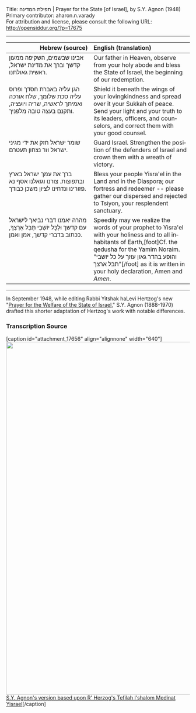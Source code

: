 <html>
<head></head>
<body>
Title: תפילת המדינה | Prayer for the State [of Israel], by S.Y. Agnon (1948)<br />
Primary contributor: aharon.n.varady<br />
For attribution and license, please consult the following URL: <a href="http://opensiddur.org/?p=17675">http://opensiddur.org/?p=17675</a>
<p />
<hr />

<table style="margin-left: auto;margin-right: auto;" class="draggable">
<thead><tr><th id="x" style="text-align: right;">Hebrew (source)</th><th style="text-align: left;">English (translation)</th></tr></thead>
<tbody>
<tr><td style="vertical-align:top;" width="46%">
<div class="liturgy" lang="he">
אבינו שבשמים, 
השקיפה ממעון קדשך 
וברך את מדינת ישראל, 
ראשית גאולתנו. 
</span></div></td>

<td style="vertical-align:top;"><div class="english" lang="en">
Our father in Heaven,
observe from your holy abode
and bless the State of Israel,
the beginning of our redemption.
</div></td></tr>


<tr><td style="vertical-align:top;" width="46%">
<div class="liturgy" lang="he">
הגן עליה באברת חסדך 
ופרוס עליה סכת שלומך, 
שלח אורכה ואמיתך לראשיה, 
שריה ויועציה, 
ותקנם בעצה טובה מלפניך. 
</span></div></td>

<td style="vertical-align:top;"><div class="english" lang="en">
Shield it beneath the wings of your lovingkindness
and spread over it your Sukkah of peace.
Send your light and your truth to its leaders, 
officers, and counselors,
and correct them with your good counsel.
</div></td></tr>


<tr><td style="vertical-align:top;" width="46%">
<div class="liturgy" lang="he">
שומר ישראל 
חזק את ידי מגיני ישראל 
וזר נצחון תעטרם. 
</span></div></td>

<td style="vertical-align:top;"><div class="english" lang="en">
Guard Israel.
Strengthen the position of the defenders of Israel
and crown them with a wreath of victory.
</div></td></tr>


<tr><td style="vertical-align:top;" width="46%">
<div class="liturgy" lang="he">
ברך את עמך ישראל בארץ ובתפוצות. 
צורנו וגואלנו 
אסף נא פזורינו ונדחינו 
לציון משכן כבודך.
</span></div></td>

<td style="vertical-align:top;"><div class="english" lang="en">
Bless your people Yisra'el in the Land and in the Diaspora;
our fortress and redeemer --
please gather our dispersed and rejected
to Tsiyon, your resplendent sanctuary.
</div></td></tr>


<tr><td style="vertical-align:top;" width="46%">
<div class="liturgy" lang="he">
מהרה יאמנו דברי נביאך 
לישראל עם קדשך 
וּלְכׇּל יוֹשְׁבֵי תֵּבֵל אַרְצֶךָ, 
ככתוב בדברי קדשך, 
אמן ואמן.
</span></div></td>

<td style="vertical-align:top;"><div class="english" lang="en">
Speedily may we realize the words of your prophet 
to Yisra'el with your holiness 
and to all inhabitants of Earth,[foot]Cf. the qedusha for the Yamim Noraim. "והופע בהדר גאון עוזך על כל יושבי תבל ארצך"[/foot]
as it is written in your holy declaration, 
Amen and <em>Amen</em>.
</div></td></tr>
</tbody></table>

<hr />

In September 1948, while editing Rabbi Yitshak haLevi Hertzog's new "<a href="https://opensiddur.org/prayers-for/collective-welfare/government/prayer-for-the-welfare-of-the-state-of-israel-by-yitshak-halevi-hertzog-1948/">Prayer for the Welfare of the State of Israel</a>," S.Y. Agnon (1888-1970) drafted this shorter adaptation of Hertzog's work with notable differences.

<h3>Transcription Source</h3>

[caption id="attachment_17656" align="alignnone" width="640"]<a href="https://opensiddur.org/wp-content/uploads/2017/10/Prayer_for_the_Welfare_of_the_State_of_Israel_Agnon_envelope.jpg"><img src="https://opensiddur.org/wp-content/uploads/2017/10/Prayer_for_the_Welfare_of_the_State_of_Israel_Agnon_envelope-680x1024.jpg" alt="" width="640" height="964" class="size-large wp-image-17656" /></a> <a href="https://he.wikipedia.org/wiki/קובץ:Prayer_for_the_Welfare_of_the_State_of_Israel_Agnon_envelope.JPG">S.Y. Agnon's version based upon R' Herzog's Tefilah l'shalom Medinat Yisrael</a>[/caption]
</body>
</html>